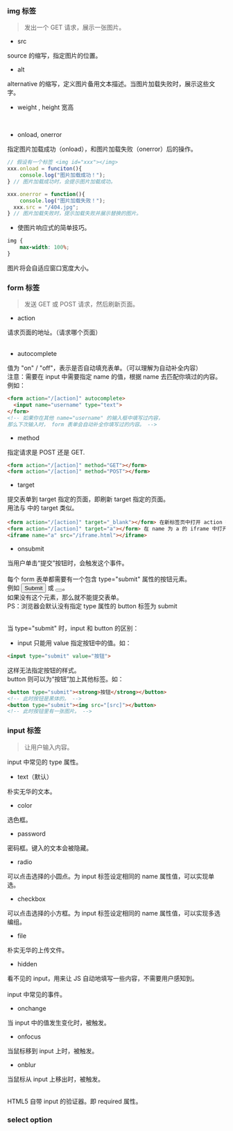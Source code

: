 <a name="o3gwb"></a>
### img 标签
> 发出一个 GET 请求，展示一张图片。

- src

source 的缩写，指定图片的位置。

- alt

alternative 的缩写，定义图片备用文本描述。当图片加载失败时，展示这些文字。

- weight , height 宽高

​<br />

- onload, onerror

指定图片加载成功（onload），和图片加载失败（onerror）后的操作。
```javascript
// 假设有一个标签 <img id="xxx"></img>
xxx.onload = funciton(){
	console.log("图片加载成功！");
} // 图片加载成功时，会提示图片加载成功。

xxx.onerror = function(){
	console.log("图片加载失败！");
  xxx.src = "/404.jpg";
} // 图片加载失败时，提示加载失败并展示替换的图片。
```

- 使图片响应式的简单技巧。
```css
img {
	max-width: 100%;
}
```
图片将会自适应窗口宽度大小。<br />

<a name="ejsme"></a>
### form 标签
> 发送 GET 或 POST 请求，然后刷新页面。

- action

请求页面的地址。（请求哪个页面）<br />​<br />

- autocomplete

值为 "on" / "off"，表示是否自动填充表单。（可以理解为自动补全内容）<br />注意：需要在 input 中需要指定 name 的值，根据 name 去匹配你填过的内容。<br />例如：
```html
<form action="/[action]" autocomplete>
  <input name="username" type="text">
</form>
<!-- 如果你在其他 name="username" 的输入框中填写过内容，
那么下次输入时， form 表单会自动补全你填写过的内容。 -->
```


- method

指定请求是 POST 还是 GET.
```html
<form action="/[action]" method="GET"></form>
<form action="/[action]" method="POST"></form>
```


- target

提交表单到 target 指定的页面，即刷新 target 指定的页面。<br />用法与 <a> 中的 target 类似。
```html
<form action="/[action]" target="_blank"></form> 在新标签页中打开 action 指定的页面。
<form action="/[action]" target="a"></form>	在 name 为 a 的 iframe 中打开 action 指定的页面。
<iframe name="a" src="/iframe.html"></iframe>
```


- onsubmit

当用户单击“提交”按钮时，会触发这个事件。<br />
<br />每个 form 表单都需要有一个包含 type="submit" 属性的按钮元素。 <br />例如 <input type="submit"> 或 <button type="submit"></button>。<br />如果没有这个元素，那么就不能提交表单。<br />PS：浏览器会默认没有指定 type 属性的 button 标签为 submit<br />​

当 type="submit" 时，input 和 button 的区别：

   - input 只能用 value 指定按钮中的值。如：
```html
<input type="submit" value="按钮">
```
这样无法指定按钮的样式。<br />button 则可以为“按钮”加上其他标签。如：
```html
<button type="submit"><strong>按钮</strong></button>
<!-- 此时按钮是黑体的。 -->
<button type="submit"><img src="[src]"></button>
<!-- 此时按钮里有一张图片。 -->
```


<a name="vqqAw"></a>
### input 标签
> 让用户输入内容。

input 中常见的 type 属性。

- text（默认）

朴实无华的文本。

- color

选色框。

- password

密码框。键入的文本会被隐藏。

- radio

可以点击选择的小圆点。为 input 标签设定相同的 name 属性值，可以实现单选。

- checkbox

可以点击选择的小方框。为 input 标签设定相同的 name 属性值，可以实现多选编组。

- file

朴实无华的上传文件。

- hidden

看不见的 input，用来让 JS 自动地填写一些内容，不需要用户感知到。<br />
<br />input 中常见的事件。

- onchange

当 input 中的值发生变化时，被触发。

- onfocus

当鼠标移到 input 上时，被触发。

- onblur

当鼠标从 input 上移出时，被触发。<br />​

HTML5 自带 input 的验证器。即 required 属性。<br />

<a name="SqMep"></a>
### select option
